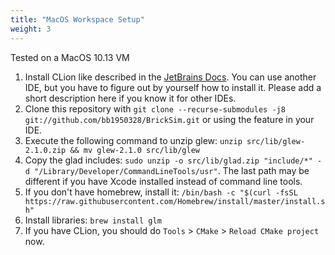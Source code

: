 ```yaml
---
title: "MacOS Workspace Setup"
weight: 3
---
```

Tested on a MacOS 10.13 VM

1. Install CLion like described in the [JetBrains Docs](https://www.jetbrains.com/help/clion/quick-tutorial-on-configuring-clion-on-macos.html#furthersteps).
   You can use another IDE, but you have to figure out by yourself how to install it. Please add a short description here if you know it for other IDEs.
1. Clone this repository with `git clone --recurse-submodules -j8 git://github.com/bb1950328/BrickSim.git` or using the feature in your IDE.
1. Execute the following command to unzip glew: `unzip src/lib/glew-2.1.0.zip && mv glew-2.1.0 src/lib/glew`
1. Copy the glad includes: `sudo unzip -o src/lib/glad.zip "include/*" -d "/Library/Developer/CommandLineTools/usr"`. The last path may be different if you have Xcode installed instead of command line tools.
1. If you don't have homebrew, install it: `/bin/bash -c "$(curl -fsSL https://raw.githubusercontent.com/Homebrew/install/master/install.sh"`
1. Install libraries: `brew install glm`
1. If you have CLion, you should do `Tools` > `CMake` > `Reload CMake project` now.